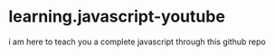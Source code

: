 # learning.javascript-youtube
i am here to teach you a complete javascript through this github repo
